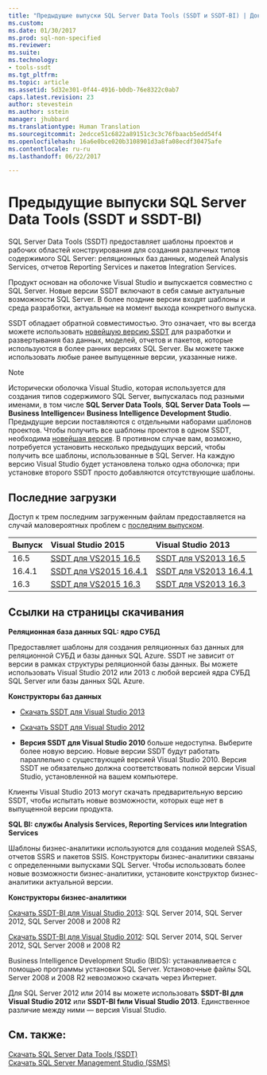 ```yaml
---
title: "Предыдущие выпуски SQL Server Data Tools (SSDT и SSDT-BI) | Документация Майкрософт"
ms.custom: 
ms.date: 01/30/2017
ms.prod: sql-non-specified
ms.reviewer: 
ms.suite: 
ms.technology:
- tools-ssdt
ms.tgt_pltfrm: 
ms.topic: article
ms.assetid: 5d32e301-0f44-4916-b0db-76e8322c0ab7
caps.latest.revision: 23
author: stevestein
ms.author: sstein
manager: jhubbard
ms.translationtype: Human Translation
ms.sourcegitcommit: 2edcce51c6822a89151c3c3c76fbaacb5edd54f4
ms.openlocfilehash: 16a6e0bce020b3108901d3a8fa08ecdf30475afe
ms.contentlocale: ru-ru
ms.lasthandoff: 06/22/2017

---
```

# <a name="previous-releases-of-sql-server-data-tools-ssdt-and-ssdt-bi"></a>Предыдущие выпуски SQL Server Data Tools (SSDT и SSDT-BI)
SQL Server Data Tools (SSDT) предоставляет шаблоны проектов и рабочих областей конструирования для создания различных типов содержимого SQL Server: реляционных баз данных, моделей Analysis Services, отчетов Reporting Services и пакетов Integration Services.  
  
Продукт основан на оболочке Visual Studio и выпускается совместно с SQL Server. Новые версии SSDT включают в себя самые актуальные возможности SQL Server. В более поздние версии входят шаблоны и среда разработки, актуальные на момент выхода конкретного выпуска.  
  
SSDT обладает обратной совместимостью. Это означает, что вы всегда можете использовать [новейшую версию SSDT](https://msdn.microsoft.com/library/mt204009.aspx) для разработки и развертывания баз данных, моделей, отчетов и пакетов, которые используются в более ранних версиях SQL Server. Вы можете также использовать любые ранее выпущенные версии, указанные ниже.  
  
> [!NOTE]  
> Исторически оболочка Visual Studio, которая используется для создания типов содержимого SQL Server, выпускалась под разными именами, в том числе **SQL Server Data Tools**, **SQL Server Data Tools — Business Intelligence**и **Business Intelligence Development Studio**. Предыдущие версии поставляются с отдельными наборами шаблонов проектов. Чтобы получить все шаблоны проектов в одном SSDT, необходима [новейшая версия](https://msdn.microsoft.com/library/mt204009.aspx). В противном случае вам, возможно, потребуется установить несколько предыдущих версий, чтобы получить все шаблоны, использованные в SQL Server.  На каждую версию Visual Studio будет установлена только одна оболочка; при установке второго SSDT просто добавляются отсутствующие шаблоны.  

## <a name="recent-downloads"></a>Последние загрузки

Доступ к трем последним загруженным файлам предоставляется на случай маловероятных проблем с [последним выпуском](https://msdn.microsoft.com/library/mt204009.aspx). 

|Выпуск| Visual Studio 2015|Visual Studio 2013|
|:---|:---|:---|
|16.5|[SSDT для VS2015 16.5](https://go.microsoft.com/fwlink/?LinkID=832313)|[SSDT для VS2013 16.5](https://go.microsoft.com/fwlink/?LinkID=832308)|
|16.4.1|[SSDT для VS2015 16.4.1](https://go.microsoft.com/fwlink/?LinkID=828740)|[SSDT для VS2013 16.4.1](https://go.microsoft.com/fwlink/?LinkID=828737)|
|16.3|[SSDT для VS2015 16.3](https://go.microsoft.com/fwlink/?LinkID=824659)|[SSDT для VS2013 16.3](https://go.microsoft.com/fwlink/?LinkID=824656)|



  
## <a name="links-to-download-pages"></a>Ссылки на страницы скачивания  
**Реляционная база данных SQL: ядро СУБД**  
  
Предоставляет шаблоны для создания реляционных баз данных для реляционной СУБД и базы данных SQL Azure. SSDT не зависит от версии в рамках структуры реляционной базы данных. Вы можете использовать Visual Studio 2012 или 2013 с любой версией ядра СУБД SQL Server или базы данных SQL Azure.  
  
**Конструкторы баз данных**  
  
-   [Скачать SSDT для Visual Studio 2013](https://msdn.microsoft.com/dn864412)  
  
-   [Скачать SSDT для Visual Studio 2012](https://msdn.microsoft.com/jj650015)  
  
-   **Версия SSDT для Visual Studio 2010** больше недоступна. Выберите более новую версию. Новые версии SSDT будут работать параллельно с существующей версией Visual Studio 2010. Версия SSDT не обязательно должна соответствовать полной версии Visual Studio, установленной на вашем компьютере.  
  
Клиенты Visual Studio 2013 могут скачать предварительную версию SSDT, чтобы испытать новые возможности, которых еще нет в выпущенной версии продукта.  
  
**SQL BI: службы Analysis Services, Reporting Services или Integration Services**  
  
Шаблоны бизнес-аналитики используются для создания моделей SSAS, отчетов SSRS и пакетов SSIS. Конструкторы бизнес-аналитики связаны с определенными выпусками SQL Server. Чтобы использовать более новые возможности бизнес-аналитики, установите конструктор бизнес-аналитики актуальной версии.  
  
**Конструкторы бизнес-аналитики**  
  
[Скачать SSDT-BI для Visual Studio 2013](https://www.microsoft.com/download/details.aspx?id=42313): SQL Server 2014, SQL Server 2012, SQL Server 2008 и 2008 R2  
  
[Скачать SSDT-BI для Visual Studio 2012](https://www.microsoft.com/download/details.aspx?id=36843): SQL Server 2014, SQL Server 2012, SQL Server 2008 и 2008 R2  
  
Business Intelligence Development Studio (BIDS): устанавливается с помощью программы установки SQL Server. Установочные файлы SQL Server 2008 и 2008 R2 невозможно скачать через Интернет.  
  
Для SQL Server 2012 или 2014 вы можете использовать **SSDT-BI для Visual Studio 2012** или **SSDT-BI fили Visual Studio 2013**. Единственное различие между ними — версия Visual Studio.  
  
## <a name="see-also"></a>См. также:  
[Скачать SQL Server Data Tools &#40;SSDT&#41;](../ssdt/download-sql-server-data-tools-ssdt.md)  
[Скачать SQL Server Management Studio &#40;SSMS&#41;](../ssms/download-sql-server-management-studio-ssms.md)  
  

